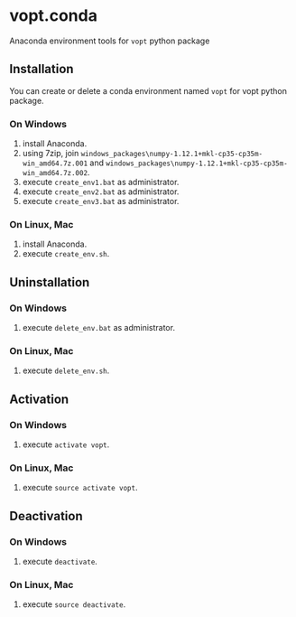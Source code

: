 # vopt.conda

Anaconda environment tools for `vopt` python package


## Installation

You can create or delete a conda environment named `vopt` for vopt python package.

### On Windows

1. install Anaconda.
1. using 7zip, join `windows_packages\numpy-1.12.1+mkl-cp35-cp35m-win_amd64.7z.001` and `windows_packages\numpy-1.12.1+mkl-cp35-cp35m-win_amd64.7z.002`.
1. execute `create_env1.bat` as administrator.
1. execute `create_env2.bat` as administrator.
1. execute `create_env3.bat` as administrator.

### On Linux, Mac

1. install Anaconda.
1. execute `create_env.sh`.


## Uninstallation

### On Windows

1. execute `delete_env.bat` as administrator.

### On Linux, Mac

1. execute `delete_env.sh`.


## Activation

### On Windows

1. execute `activate vopt`.

### On Linux, Mac

1. execute `source activate vopt`.


## Deactivation

### On Windows

1. execute `deactivate`.

### On Linux, Mac

1. execute `source deactivate`.
